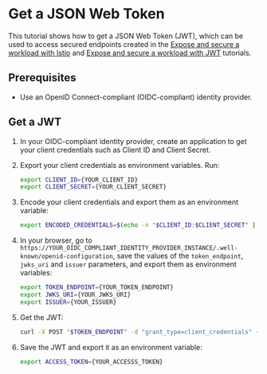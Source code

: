 # Get a JSON Web Token

This tutorial shows how to get a JSON Web Token (JWT), which can be used to access secured endpoints created in the [Expose and secure a workload with Istio](./01-53-expose-and-secure-workload-istio.md) and [Expose and secure a workload with JWT](./01-52-expose-and-secure-workload-jwt.md) tutorials.

## Prerequisites

* Use an OpenID Connect-compliant (OIDC-compliant) identity provider.

## Get a JWT

1. In your OIDC-compliant identity provider, create an application to get your client credentials such as Client ID and Client Secret. 

2. Export your client credentials as environment variables. Run:

   ```bash
   export CLIENT_ID={YOUR_CLIENT_ID}
   export CLIENT_SECRET={YOUR_CLIENT_SECRET}
   ```

2. Encode your client credentials and export them as an environment variable:

   ```bash
   export ENCODED_CREDENTIALS=$(echo -n "$CLIENT_ID:$CLIENT_SECRET" | base64)
   ```

3. In your browser, go to `https://YOUR_OIDC_COMPLIANT_IDENTITY_PROVIDER_INSTANCE/.well-known/openid-configuration`, save the values of the `token_endpoint`, `jwks_uri` and `issuer` parameters, and export them as environment variables:

   ```bash
   export TOKEN_ENDPOINT={YOUR_TOKEN_ENDPOINT}
   export JWKS_URI={YOUR_JWKS_URI}
   export ISSUER={YOUR_ISSUER}
   ```

4. Get the JWT:

   ```bash
   curl -X POST "$TOKEN_ENDPOINT" -d "grant_type=client_credentials" -d "client_id=$CLIENT_ID" -H "Content-Type: application/x-www-form-urlencoded" -H "Authorization: Basic $ENCODED_CREDENTIALS"
   ```

5. Save the JWT and export it as an environment variable:

   ```bash
   export ACCESS_TOKEN={YOUR_ACCESSS_TOKEN}
   ```